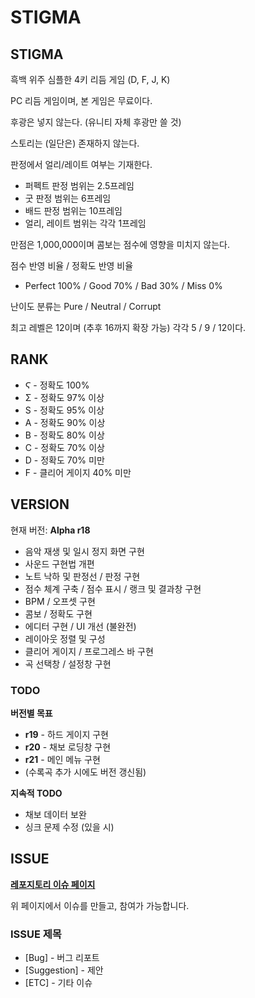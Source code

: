# STIGMA

## STIGMA
흑백 위주 심플한 4키 리듬 게임 (D, F, J, K)

PC 리듬 게임이며, 본 게임은 무료이다.

후광은 넣지 않는다. (유니티 자체 후광만 쓸 것)

스토리는 (일단은) 존재하지 않는다.

판정에서 얼리/레이트 여부는 기재한다.
 * 퍼펙트 판정 범위는 2.5프레임
 * 굿 판정 범위는 6프레임
 * 배드 판정 범위는 10프레임
 * 얼리, 레이트 범위는 각각 1프레임

만점은 1,000,000이며 콤보는 점수에 영향을 미치지 않는다.

점수 반영 비율 / 정확도 반영 비율
 * Perfect 100% / Good 70% / Bad 30% / Miss 0%

난이도 분류는 Pure / Neutral / Corrupt

최고 레벨은 12이며 (추후 16까지 확장 가능) 각각 5 / 9 / 12이다.

## RANK
 * Ϛ - 정확도 100%
 * Σ - 정확도 97% 이상
 * S - 정확도 95% 이상
 * A - 정확도 90% 이상
 * B - 정확도 80% 이상
 * C - 정확도 70% 이상
 * D - 정확도 70% 미만
 * F - 클리어 게이지 40% 미만

## VERSION
현재 버전: **Alpha r18**
 * 음악 재생 및 일시 정지 화면 구현
 * 사운드 구현법 개편
 * 노트 낙하 및 판정선 / 판정 구현
 * 점수 체계 구축 / 점수 표시 / 랭크 및 결과창 구현
 * BPM / 오프셋 구현
 * 콤보 / 정확도 구현
 * 에디터 구현 / UI 개선 (불완전)
 * 레이아웃 정렬 및 구성
 * 클리어 게이지 / 프로그레스 바 구현
 * 곡 선택창 / 설정창 구현
### TODO
**버전별 목표**
 * **r19** - 하드 게이지 구현
 * **r20** - 채보 로딩창 구현
 * **r21** - 메인 메뉴 구현
 * (수록곡 추가 시에도 버전 갱신됨)

**지속적 TODO**
 * 채보 데이터 보완
 * 싱크 문제 수정 (있을 시)

## ISSUE
**[레포지토리 이슈 페이지](https://github.com/sqUve-kr/STIGMA/issues)**

위 페이지에서 이슈를 만들고, 참여가 가능합니다.
### ISSUE 제목
 * [Bug] - 버그 리포트
 * [Suggestion] - 제안
 * [ETC] - 기타 이슈
